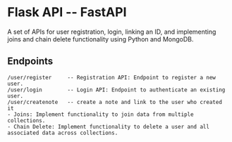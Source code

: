 # Flask API -- FastAPI
A set of APIs for user registration, login, linking an ID, and implementing joins and chain delete functionality using Python and MongoDB.

## Endpoints
    /user/register     -- Registration API: Endpoint to register a new user. 
    /user/login        -- Login API: Endpoint to authenticate an existing user.
    /user/createnote   -- create a note and link to the user who created it 
    - Joins: Implement functionality to join data from multiple collections.
    - Chain Delete: Implement functionality to delete a user and all associated data across collections.

    